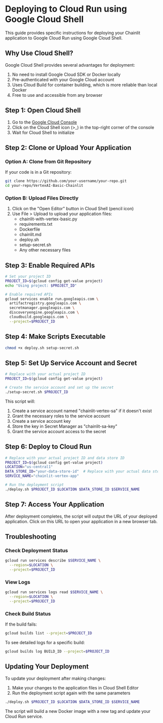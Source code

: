 # Deploying to Cloud Run using Google Cloud Shell

This guide provides specific instructions for deploying your Chainlit application to Google Cloud Run using Google Cloud Shell.

## Why Use Cloud Shell?

Google Cloud Shell provides several advantages for deployment:

1. No need to install Google Cloud SDK or Docker locally
2. Pre-authenticated with your Google Cloud account
3. Uses Cloud Build for container building, which is more reliable than local Docker
4. Free to use and accessible from any browser

## Step 1: Open Cloud Shell

1. Go to the [Google Cloud Console](https://console.cloud.google.com/)
2. Click on the Cloud Shell icon (>_) in the top-right corner of the console
3. Wait for Cloud Shell to initialize

## Step 2: Clone or Upload Your Application

### Option A: Clone from Git Repository

If your code is in a Git repository:

```bash
git clone https://github.com/your-username/your-repo.git
cd your-repo/VertexAI-Basic-Chainlit
```

### Option B: Upload Files Directly

1. Click on the "Open Editor" button in Cloud Shell (pencil icon)
2. Use File > Upload to upload your application files:
   - chainlit-with-vertex-basic.py
   - requirements.txt
   - Dockerfile
   - chainlit.md
   - deploy.sh
   - setup-secret.sh
   - Any other necessary files

## Step 3: Enable Required APIs

```bash
# Set your project ID
PROJECT_ID=$(gcloud config get-value project)
echo "Using project: $PROJECT_ID"

# Enable required APIs
gcloud services enable run.googleapis.com \
  artifactregistry.googleapis.com \
  secretmanager.googleapis.com \
  discoveryengine.googleapis.com \
  cloudbuild.googleapis.com \
  --project=$PROJECT_ID
```

## Step 4: Make Scripts Executable

```bash
chmod +x deploy.sh setup-secret.sh
```

## Step 5: Set Up Service Account and Secret

```bash
# Replace with your actual project ID
PROJECT_ID=$(gcloud config get-value project)

# Create the service account and set up the secret
./setup-secret.sh $PROJECT_ID
```

This script will:
1. Create a service account named "chainlit-vertex-sa" if it doesn't exist
2. Grant the necessary roles to the service account
3. Create a service account key
4. Store the key in Secret Manager as "chainlit-sa-key"
5. Grant the service account access to the secret

## Step 6: Deploy to Cloud Run

```bash
# Replace with your actual project ID and data store ID
PROJECT_ID=$(gcloud config get-value project)
LOCATION="us-central1"
DATA_STORE_ID="your-data-store-id"  # Replace with your actual data store ID
SERVICE_NAME="chainlit-vertex-app"

# Run the deployment script
./deploy.sh $PROJECT_ID $LOCATION $DATA_STORE_ID $SERVICE_NAME
```

## Step 7: Access Your Application

After deployment completes, the script will output the URL of your deployed application. Click on this URL to open your application in a new browser tab.

## Troubleshooting

### Check Deployment Status

```bash
gcloud run services describe $SERVICE_NAME \
  --region=$LOCATION \
  --project=$PROJECT_ID
```

### View Logs

```bash
gcloud run services logs read $SERVICE_NAME \
  --region=$LOCATION \
  --project=$PROJECT_ID
```

### Check Build Status

If the build fails:

```bash
gcloud builds list --project=$PROJECT_ID
```

To see detailed logs for a specific build:

```bash
gcloud builds log BUILD_ID --project=$PROJECT_ID
```

## Updating Your Deployment

To update your deployment after making changes:

1. Make your changes to the application files in Cloud Shell Editor
2. Run the deployment script again with the same parameters

```bash
./deploy.sh $PROJECT_ID $LOCATION $DATA_STORE_ID $SERVICE_NAME
```

The script will build a new Docker image with a new tag and update your Cloud Run service.
